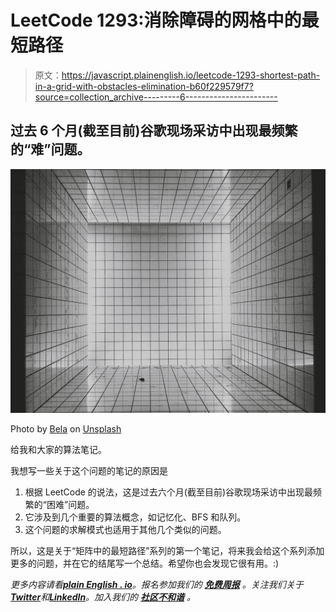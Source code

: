 # LeetCode 1293:消除障碍的网格中的最短路径

> 原文：<https://javascript.plainenglish.io/leetcode-1293-shortest-path-in-a-grid-with-obstacles-elimination-b60f229579f7?source=collection_archive---------6----------------------->

## 过去 6 个月(截至目前)谷歌现场采访中出现最频繁的“难”问题。

![](img/f283d2090ec5ae57c13d6e528bd7bdfb.png)

Photo by [Bela](https://unsplash.com/@derbela?utm_source=medium&utm_medium=referral) on [Unsplash](https://unsplash.com?utm_source=medium&utm_medium=referral)

给我和大家的算法笔记。

我想写一些关于这个问题的笔记的原因是

1.  根据 LeetCode 的说法，这是过去六个月(截至目前)谷歌现场采访中出现最频繁的“困难”问题。
2.  它涉及到几个重要的算法概念，如记忆化、BFS 和队列。
3.  这个问题的求解模式也适用于其他几个类似的问题。

所以，这是关于“矩阵中的最短路径”系列的第一个笔记，将来我会给这个系列添加更多的问题，并在它的结尾写一个总结。希望你也会发现它很有用。:)

*更多内容请看*[***plain English . io***](https://plainenglish.io/)*。报名参加我们的* [***免费周报***](http://newsletter.plainenglish.io/) *。关注我们关于*[***Twitter***](https://twitter.com/inPlainEngHQ)*和*[***LinkedIn***](https://www.linkedin.com/company/inplainenglish/)*。加入我们的* [***社区不和谐***](https://discord.gg/GtDtUAvyhW) *。*